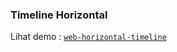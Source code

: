 ### Timeline Horizontal

Lihat demo :
[`web-horizontal-timeline`](https://solehudin5699.github.io/RefactoryId-techtest/tree/master/soal5/web-horizontal-timeline)
